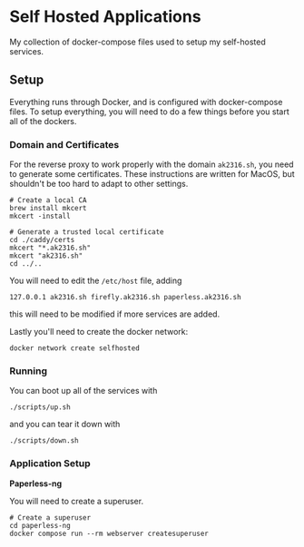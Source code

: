 # Self Hosted Applications

My collection of docker-compose files used to setup my self-hosted services.

## Setup

Everything runs through Docker, and is configured with docker-compose files.
To setup everything, you will need to do a few things before you start all of the dockers.

### Domain and Certificates

For the reverse proxy to work properly with the domain `ak2316.sh`, you need to generate some certificates.
These instructions are written for MacOS, but shouldn't be too hard to adapt to other settings.

```shell
# Create a local CA
brew install mkcert
mkcert -install

# Generate a trusted local certificate
cd ./caddy/certs
mkcert "*.ak2316.sh"
mkcert "ak2316.sh"
cd ../..
```

You will need to edit the `/etc/host` file, adding

```shell
127.0.0.1 ak2316.sh firefly.ak2316.sh paperless.ak2316.sh
```

this will need to be modified if more services are added.

Lastly you'll need to create the docker network:

```shell
docker network create selfhosted
```

### Running

You can boot up all of the services with

```shell
./scripts/up.sh
```

and you can tear it down with

```shell
./scripts/down.sh
```

### Application Setup

**Paperless-ng**

You will need to create a superuser.

```shell
# Create a superuser
cd paperless-ng
docker compose run --rm webserver createsuperuser
```
